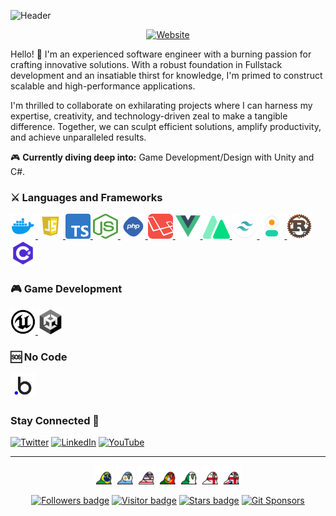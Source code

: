 ![Header](https://arweave.net/Br35-6-63hIrZpfGGJSU1Bjw6JdfHN8buIUzAVkqbo4)

<div align="center">

[![Website](https://img.shields.io/static/v1?style=for-the-badge&label=Website&message=UP&color=cyan)](https://anuness.dev/)

</div>

Hello! 🌟 I'm an experienced software engineer with a burning passion for crafting innovative solutions. With a robust foundation in Fullstack development and an insatiable thirst for knowledge, I'm primed to construct scalable and high-performance applications.

I'm thrilled to collaborate on exhilarating projects where I can harness my expertise, creativity, and technology-driven zeal to make a tangible difference. Together, we can sculpt efficient solutions, amplify productivity, and achieve unparalleled results.

🎮 **Currently diving deep into:** Game Development/Design with Unity and C#.

### ⚔️ Languages and Frameworks
<p>
    <a href="https://www.docker.com/" target="_blank" rel="noreferrer">
        <img src="https://github.com/ItsAnunesS/ItsAnunesS/blob/e3dac2ea654b8cd492b8750988d28e299afabf86/src/img/logos/docker.webp" alt="Docker" width="40" height="40"/>
    </a>
    <a href="https://developer.mozilla.org/en-US/docs/Web/JavaScript" target="_blank" rel="noreferrer">
        <img src="https://github.com/ItsAnunesS/ItsAnunesS/blob/27c39ece279d989cf3271b493e9a55989e5fcf9f/src/img/logos/javascript.webp" alt="JavaScript" width="40" height="40"/>
    </a>
    <a href="https://www.typescriptlang.org/" target="_blank" rel="noreferrer">
        <img src="https://github.com/ItsAnunesS/ItsAnunesS/blob/27c39ece279d989cf3271b493e9a55989e5fcf9f/src/img/logos/typescript.png" alt="TypeScript" width="40" height="40"/>
    </a>
    <a href="https://nodejs.org/en/" target="_blank" rel="noreferrer">
        <img src="https://github.com/ItsAnunesS/ItsAnunesS/blob/27c39ece279d989cf3271b493e9a55989e5fcf9f/src/img/logos/node.png" alt="NodeJS" width="40" height="40"/>
    </a>
    <a href="https://www.php.net" target="_blank" rel="noreferrer">
        <img src="https://github.com/ItsAnunesS/ItsAnunesS/blob/e3dac2ea654b8cd492b8750988d28e299afabf86/src/img/logos/php.png" alt="PHP" width="40" height="40"/>
    </a>
    <a href="https://laravel.com/" target="_blank" rel="noreferrer">
        <img src="https://github.com/ItsAnunesS/ItsAnunesS/blob/e3dac2ea654b8cd492b8750988d28e299afabf86/src/img/logos/laravel.png" alt="Laravel" width="40" height="40"/>
    </a>
    <a href="https://vuejs.org/" target="_blank" rel="noreferrer">
        <img src="https://github.com/ItsAnunesS/ItsAnunesS/blob/e3dac2ea654b8cd492b8750988d28e299afabf86/src/img/logos/Vue.png" alt="VueJS" width="40" height="40"/>
    </a>
    <a href="https://nuxtjs.org/" target="_blank" rel="noreferrer">
        <img src="https://github.com/ItsAnunesS/ItsAnunesS/blob/27c39ece279d989cf3271b493e9a55989e5fcf9f/src/img/logos/nuxt.png" alt="NuxtJS" width="43" height="37"/>
    </a>
    <a href="https://tailwindcss.com/" target="_blank" rel="noreferrer">
        <img src="https://github.com/ItsAnunesS/ItsAnunesS/blob/e3dac2ea654b8cd492b8750988d28e299afabf86/src/img/logos/tailwind.png" alt="Tailwind" width="40" height="40"/>
    </a>
    <a href="https://daisyui.com/" target="_blank" rel="noreferrer">
        <img src="https://github.com/ItsAnunesS/ItsAnunesS/blob/e3dac2ea654b8cd492b8750988d28e299afabf86/src/img/logos/daisyui.png" alt="DaisyUI" width="40" height="40"/>
    </a>
    <a href="https://www.rust-lang.org/" target="_blank" rel="noreferrer">
        <img src="https://github.com/ItsAnunesS/ItsAnunesS/blob/259b2be750fdcf2bbd0c05788f248a18a7e6eb9b/src/img/logos/rust.png" alt="Rust" width="40" height="40"/>
    </a>
    <a href="https://learn.microsoft.com/en-us/dotnet/csharp/" target="_blank" rel="noreferrer">
        <img src="https://github.com/ItsAnunesS/ItsAnunesS/blob/259b2be750fdcf2bbd0c05788f248a18a7e6eb9b/src/img/logos/csharp.svg" alt="C#" width="40" height="40"/>
    </a>
</p>

### 🎮 Game Development 
<p>
  <a href="https://www.unrealengine.com/en-US" target="_blank" rel="noreferrer">
    <img src="https://github.com/ItsAnunesS/ItsAnunesS/blob/c05d626d78630b031423e28bc730e96899b6d3af/src/img/logos/ue.svg" alt="Unreal Engine" width="40" height="40" />
  </a>
  <a href="https://www.rpgmakerweb.com/" target="_blank" rel="noreferrer">
    <img src="https://github.com/ItsAnunesS/ItsAnunesS/blob/e3dac2ea654b8cd492b8750988d28e299afabf86/src/img/logos/unity.png" alt="Unity" width="40" height="40" />
  </a>
</p>

### 🆘 No Code
<p>
    <a href="https://bubble.io/" target="_blank" rel="noreferrer">
        <img src="https://github.com/ItsAnunesS/ItsAnunesS/blob/c05d626d78630b031423e28bc730e96899b6d3af/src/img/logos/bubble.svg" alt="Bubble" width="40" height="40"/>
    </a>
</p>


### Stay Connected 💃

[![Twitter](https://img.shields.io/badge/ItsAnunesS-%23000000.svg?&style=for-the-badge&logo=x&logoColor=white)](https://twitter.com/ItsAnunesS)
[![LinkedIn](https://img.shields.io/badge/ItsAnunesS-%230077B5.svg?&style=for-the-badge&logo=linkedin&logoColor=white)](https://www.linkedin.com/in/ItsAnunesS)
[![YouTube](https://img.shields.io/badge/ItsAnunesS-%23CA2527.svg?&style=for-the-badge&logo=YouTube&logoColor=white)](https://youtube.com/@ItsAnunesS)

---

<div align="center">
  <img src="https://raw.githubusercontent.com/ItsAnunesS/ItsAnunesS/master/src/img/parrots/flags/brazilparrot.gif" width="30" height="30"/>
  <img src="https://raw.githubusercontent.com/ItsAnunesS/ItsAnunesS/master/src/img/parrots/flags/argentinaparrot.gif" width="30" height="30"/>
  <img src="https://raw.githubusercontent.com/ItsAnunesS/ItsAnunesS/master/src/img/parrots/flags/unitedstatesofamericaparrot.gif" width="30" height="30"/>
  <img src="https://raw.githubusercontent.com/ItsAnunesS/ItsAnunesS/master/src/img/parrots/flags/portugalparrot.gif" width="30" height="30"/>
  <img src="https://raw.githubusercontent.com/ItsAnunesS/ItsAnunesS/master/src/img/parrots/flags/italyparrot.gif" width="30" height="30"/>
  <img src="https://raw.githubusercontent.com/ItsAnunesS/ItsAnunesS/master/src/img/parrots/flags/england.gif" width="30" height="30"/>
  <img src="https://raw.githubusercontent.com/ItsAnunesS/ItsAnunesS/master/src/img/parrots/flags/unitedkingdomparrot.gif" width="30" height="30"/>
</div>

<div align="center">

[![Followers badge](https://img.shields.io/github/followers/itsanuness?color=red)](https://github.com/ItsAnunesS/)
[![Visitor badge](https://komarev.com/ghpvc/?username=itsanuness&color=d6614a&style=flat&label=visitors)](https://github.com/ItsAnunesS/)
[![Stars badge](https://img.shields.io/github/stars/itsanuness?color=red)](https://github.com/ItsAnunesS/)
[![Git Sponsors](https://img.shields.io/badge/Sponsors--_.svg?style=social&logo=github&logoColor=24292e)](https://github.com/sponsors/ItsAnunesS/)

</div>
